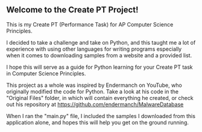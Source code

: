 ## Welcome to the Create PT Project!

This is my Create PT (Performance Task) for AP Computer Science Principles.

I decided to take a challenge and take on Python, and this taught me a lot of experience with using other languages for writing programs especially when it comes to downloading samples from a website and a provided list.

I hope this will serve as a guide for Python learning for your Create PT task in Computer Science Principles.

This project as a whole was inspired by Endermanch on YouTube, who originally modified the code for Python. Take a look at his code in the "Original Files" folder, in which will contain everything he created, or check out his repository at https://github.com/endermanch/MalwareDatabase

When I ran the "main.py" file, I included the samples I downloaded from this application alone, and hopes this will help you get on the ground running.
